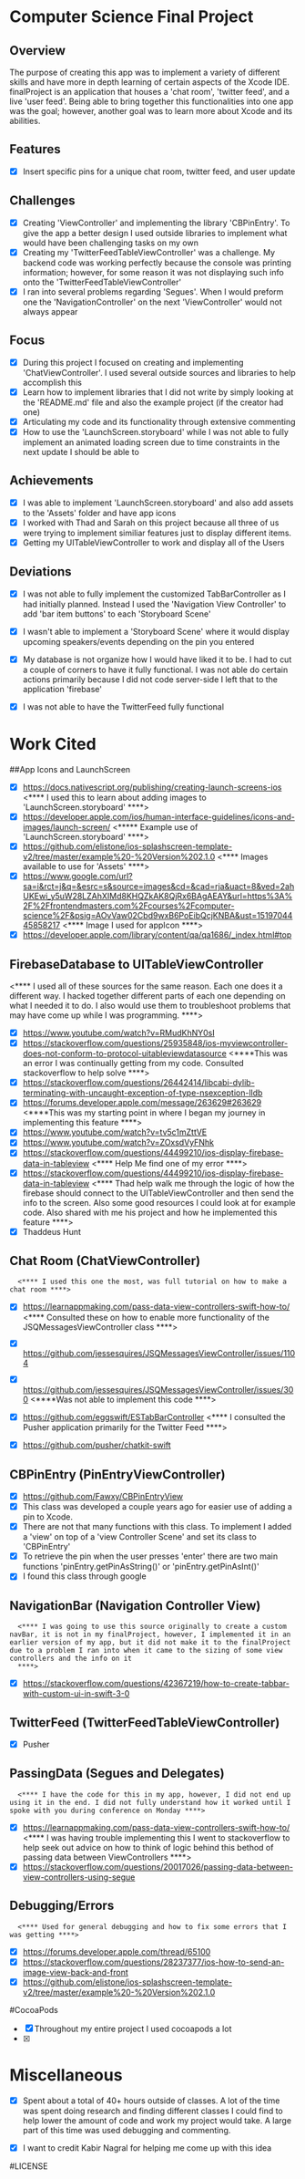 # Computer Science Final Project


## Overview
  The purpose of creating this app was to implement a variety of different skills and have more in depth learning of certain aspects of the Xcode IDE. finalProject is an application that houses a 'chat room', 'twitter feed', and a live 'user feed'. Being able to bring together this functionalities into one app was the goal; however, another goal was to learn more about Xcode and its abilities.

## Features
- [x] Insert specific pins for a unique chat room, twitter feed, and user update

## Challenges
- [x] Creating 'ViewController' and implementing the library 'CBPinEntry'. To give the app a better design I used outside libraries to implement what would have been challenging tasks on my own
- [x] Creating my 'TwitterFeedTableViewController' was a challenge. My backend code was working perfectly because the console was printing information; however, for some reason it was not displaying such info onto the 'TwitterFeedTableViewController'
- [x] I ran into several problems regarding 'Segues'. When I would preform one the 'NavigationController' on the next 'ViewController' would not always appear

## Focus
 - [x] During this project I focused on creating and implementing 'ChatViewController'. I used several outside sources and libraries to help accomplish this
 - [x] Learn how to implement libraries that I did not write by simply looking at the 'README.md' file and also the example project (if the creator had one)
 - [x] Articulating my code and its functionality through extensive commenting
 - [x] How to use the 'LaunchScreen.storyboard' while I was not able to fully implement an animated loading screen due to time constraints in the next update I should be able to

## Achievements
- [x] I was able to implement 'LaunchScreen.storyboard' and also add assets to the 'Assets' folder and have app icons
- [x] I worked with Thad and Sarah on this project because all three of us were trying to implement similiar features just to display different items.
- [x] Getting my UITableViewController to work and display all of the Users

## Deviations
- [x] I was not able to fully implement the customized TabBarController as I had initially planned. Instead I used the 'Navigation View Controller' to add 'bar item buttons' to each 'Storyboard Scene'
- [x] I wasn't able to implement a 'Storyboard Scene' where it would display upcoming speakers/events depending on the pin you entered
- [x] My database is not organize how I would have liked it to be. I had to cut a couple of corners to have it fully functional. I was not able do certain actions primarily because I did not code server-side I left that to the application 'firebase'
- [x] I was not able to have the TwitterFeed fully functional


# Work Cited

##App Icons and LaunchScreen
- [x] https://docs.nativescript.org/publishing/creating-launch-screens-ios
      <**** I used this to learn about adding images to 'LaunchScreen.storyboard' ****>
- [x] https://developer.apple.com/ios/human-interface-guidelines/icons-and-images/launch-screen/
      <***** Example use of 'LaunchScreen.storyboard' ****>
- [x] https://github.com/elistone/ios-splashscreen-template-v2/tree/master/example%20-%20Version%202.1.0
      <**** Images available to use for 'Assets' ****>
- [x] https://www.google.com/url?sa=i&rct=j&q=&esrc=s&source=images&cd=&cad=rja&uact=8&ved=2ahUKEwi_y5uW28LZAhXIMd8KHQZkAK8QjRx6BAgAEAY&url=https%3A%2F%2Ffrontendmasters.com%2Fcourses%2Fcomputer-science%2F&psig=AOvVaw02Cbd9wxB6PoEibQcjKNBA&ust=1519704445858217
      <**** Image I used for appIcon ****>
- [x] https://developer.apple.com/library/content/qa/qa1686/_index.html#top

## FirebaseDatabase to UITableViewController
<**** I used all of these sources for the same reason. Each one does it a different way. I hacked together different parts of each one depending on what I needed it to do. I also would use them to troubleshoot problems that may have come up while I was programming. ****>
- [x] https://www.youtube.com/watch?v=RMudKhNY0sI
- [x] https://stackoverflow.com/questions/25935848/ios-myviewcontroller-does-not-conform-to-protocol-uitableviewdatasource
      <****This was an error I was continually getting from my code. Consulted stackoverflow to help solve ****>
- [x] https://stackoverflow.com/questions/26442414/libcabi-dylib-terminating-with-uncaught-exception-of-type-nsexception-lldb
- [x] https://forums.developer.apple.com/message/263629#263629
      <****This was my starting point in where I began my journey in implementing this feature ****>
- [x] https://www.youtube.com/watch?v=tv5c1mZttVE
- [x] https://www.youtube.com/watch?v=ZOxsdVyFNhk
- [x] https://stackoverflow.com/questions/44499210/ios-display-firebase-data-in-tableview
      <**** Help Me find one of my error ****>
- [x] https://stackoverflow.com/questions/44499210/ios-display-firebase-data-in-tableview
      <**** Thad help walk me through the logic of how the firebase should connect to the UITableViewController and then send the info to the screen. Also some good resources I could look at for example code. Also shared with me his project and how he implemented this feature
      ****>
- [x] Thaddeus Hunt

## Chat Room (ChatViewController)
      <**** I used this one the most, was full tutorial on how to make a chat room ****>
- [x] https://learnappmaking.com/pass-data-view-controllers-swift-how-to/
      <**** Consulted these on how to enable more functionality of the JSQMessagesViewController class ****>
- [x] https://github.com/jessesquires/JSQMessagesViewController/issues/1104
- [x] https://github.com/jessesquires/JSQMessagesViewController/issues/300
      <****Was not able to implement this code ****>
- [x] https://github.com/eggswift/ESTabBarController
      <**** I consulted the Pusher application primarily for the Twitter Feed ****>
- [x] https://github.com/pusher/chatkit-swift


## CBPinEntry (PinEntryViewController)
- [x] https://github.com/Fawxy/CBPinEntryView
- [x] This class was developed a couple years ago for easier use of adding a pin to Xcode.
- [x] There are not that many functions with this class. To implement I added a 'view' on top of a 'view Controller Scene' and set its class to 'CBPinEntry'
- [x] To retrieve the pin when the user presses 'enter' there are two main functions 'pinEntry.getPinAsString()' or 'pinEntry.getPinAsInt()'
- [x] I found this class through google

## NavigationBar (Navigation Controller View)
      <**** I was going to use this source originally to create a custom navBar, it is not in my finalProject, however, I implemented it in an earlier version of my app, but it did not make it to the finalProject due to a problem I ran into when it came to the sizing of some view controllers and the info on it
      ****>
- [x] https://stackoverflow.com/questions/42367219/how-to-create-tabbar-with-custom-ui-in-swift-3-0

## TwitterFeed (TwitterFeedTableViewController)
- [x] Pusher

## PassingData (Segues and Delegates)
      <**** I have the code for this in my app, however, I did not end up using it in the end. I did not fully understand how it worked until I spoke with you during conference on Monday ****>
- [x] https://learnappmaking.com/pass-data-view-controllers-swift-how-to/
      <**** I was having trouble implementing this I went to stackoverflow to help seek out advice on how to think of logic behind this bethod of passing data between ViewControllers
      ****>
- [x] https://stackoverflow.com/questions/20017026/passing-data-between-view-controllers-using-segue

## Debugging/Errors
      <**** Used for general debugging and how to fix some errors that I was getting ****>
- [x] https://forums.developer.apple.com/thread/65100
- [x] https://stackoverflow.com/questions/28237377/ios-how-to-send-an-image-view-back-and-front
- [x] https://github.com/elistone/ios-splashscreen-template-v2/tree/master/example%20-%20Version%202.1.0

#CocoaPods
- [x] Throughout my entire project I used cocoapods a lot
- [x] 

# Miscellaneous
- [x] Spent about a total of 40+ hours outside of classes. A lot of the time was spent doing research and finding different classes I could find to help lower the amount of code and work my project would take. A large part of this time was used debugging and commenting.
- [x] I want to credit Kabir Nagral for helping me come up with this idea


#LICENSE
